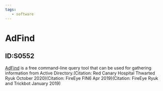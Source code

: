 ```yaml
---
tags:
   - software
---
```

# AdFind
## ID:S0552
[AdFind](/mitre/software/S0552) is a free command-line query tool that can be used for gathering information from Active Directory.(Citation: Red Canary Hospital Thwarted Ryuk October 2020)(Citation: FireEye FIN6 Apr 2019)(Citation: FireEye Ryuk and Trickbot January 2019)
